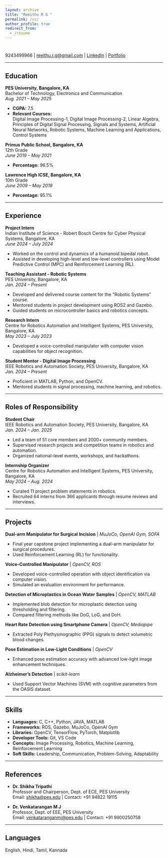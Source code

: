 ```yaml
---
layout: archive
title: "Reeithu R G "
permalink: /cv/
author_profile: true
redirect_from:
  - /resume
---
```

#   
9243499966 | reeithu.r.g@gmail.com | [LinkedIn](https://www.linkedin.com/in/reeithu) | [Portfolio](https://reeithu.github.io)

---

## Education

**PES University, Bangalore, KA**  
Bachelor of Technology, Electronics and Communication  
*Aug. 2021 – May 2025*  
- **CGPA:** 7.5  
- **Relevant Courses:**  
  Digital Image Processing-1, Digital Image Processing-2, Linear Algebra, Principles of Digital Signal Processing, Signals and Systems, Artificial Neural Networks, Robotic Systems, Machine Learning and Applications, Control Systems  

**Primus Public School, Bangalore, KA**  
12th Grade  
*June 2019 – May 2021*  
- **Percentage:** 96.5%  

**Lawrence High ICSE, Bangalore, KA**  
10th Grade  
*June 2009 – May 2019*  
- **Percentage:** 95.1%

---

## Experience

**Project Intern**  
Indian Institute of Science - Robert Bosch Centre for Cyber Physical Systems, Bangalore, KA  
*June 2024 – July 2024*  
- Worked on the control and dynamics of a humanoid bipedal robot.  
- Assisted in developing high-level and low-level controllers using Model Predictive Control (MPC) and Reinforcement Learning (RL).  

**Teaching Assistant - Robotic Systems**  
PES University, Bangalore, KA  
*Jan. 2024 – Present*  
- Developed and delivered course content for the "Robotic Systems" course.  
- Mentored students in project development using ROS2 and Gazebo.  
- Guided students on microcontroller basics and robotics concepts.  

**Research Intern**  
Centre for Robotics Automation and Intelligent Systems, PES University, Bangalore, KA  
*May 2023 – July 2023*  
- Developed a voice-controlled manipulator with computer vision capabilities for object recognition.  

**Student Mentor - Digital Image Processing**  
IEEE Robotics and Automation Society, PES University, Bangalore, KA  
*Jan. 2024 – Present*  
- Proficient in MATLAB, Python, and OpenCV.  
- Mentored students in signal processing, machine learning, and robotics.

---

## Roles of Responsibility

**Student Chair**  
IEEE Robotics and Automation Society, PES University, Bangalore, KA  
*Jan. 2024 – Jan. 2025*  
- Led a team of 51 core members and 2000+ community members.  
- Supervised research projects and competition teams in robotics and automation.  
- Organized national-level events, workshops, and hackathons.  

**Internship Organizer**  
Centre for Robotics Automation and Intelligent Systems, PES University, Bangalore, KA  
*May 2024 – Aug. 2024*  
- Curated 11 project problem statements in robotics.  
- Recruited 64 interns from 366 applicants through resume reviews and interviews.

---

## Projects

**Dual-arm Manipulator for Surgical Incision** | *MuJoCo, OpenAI Gym, SOFA*  
- Final year capstone project implementing a dual-arm manipulator for surgical procedures.  
- Used Reinforcement Learning (RL) for functionality.  

**Voice-Controlled Manipulator** | *OpenCV, ROS*  
- Developed voice-controlled operation with object identification via computer vision.  
- Simulated an evaluation environment for performance.  

**Detection of Microplastics in Ocean Water Samples** | *OpenCV, MATLAB*  
- Implemented blob detection for microplastic detection using thresholding and filtering.  
- Compared filtering methods like DoG, LoG, and DoH.  

**Heart Rate Detection using Smartphone Camera** | *OpenCV, Mediapipe*  
- Extracted Poly Plethysmographic (PPG) signals to detect volumetric blood changes.  

**Pose Estimation in Low-Light Conditions** | *OpenCV*  
- Enhanced pose estimation accuracy with advanced low-light image enhancement techniques.  

**Alzheimer’s Detection** | *scikit-learn*  
- Used Support Vector Machines (SVM) with cognitive parameters from the OASIS dataset.

---

## Skills

- **Languages:** C, C++, Python, JAVA, MATLAB  
- **Frameworks:** ROS, Gazebo, MuJoCo, OpenAI Gym  
- **Libraries:** OpenCV, TensorFlow, PyTorch, Matplotlib  
- **Developer Tools:** Git, VS Code  
- **Concepts:** Image Processing, Robotics, Machine Learning, Reinforcement Learning  
- **Soft Skills:** Leadership, Communication, Problem-Solving, Adaptability  

---

## References

- **Dr. Shikha Tripathi**  
  Professor and Chairperson, Dept. of ECE, PES University  
  Email: shikha@pes.edu | Contact: +91 94822 19115  

- **Dr. Venkatarangan M J**  
  Professor, Dept. of EEE, PES University  
  Email: venkataranganmj@pes.edu | Contact: +91 9900250758  

---

## Languages

English, Hindi, Tamil, Kannada
